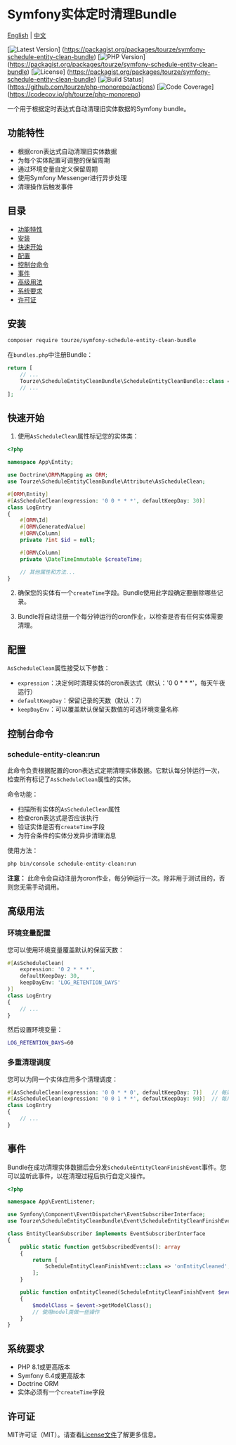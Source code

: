 # Symfony实体定时清理Bundle

[English](README.md) | [中文](README.zh-CN.md)

[![Latest Version](https://img.shields.io/packagist/v/tourze/symfony-schedule-entity-clean-bundle.svg?style=flat-square)]
(https://packagist.org/packages/tourze/symfony-schedule-entity-clean-bundle)
[![PHP Version](https://img.shields.io/packagist/php-v/tourze/symfony-schedule-entity-clean-bundle.svg?style=flat-square)]
(https://packagist.org/packages/tourze/symfony-schedule-entity-clean-bundle)
[![License](https://img.shields.io/packagist/l/tourze/symfony-schedule-entity-clean-bundle.svg?style=flat-square)]
(https://packagist.org/packages/tourze/symfony-schedule-entity-clean-bundle)
[![Build Status](https://img.shields.io/github/actions/workflow/status/tourze/php-monorepo/ci.yml?style=flat-square)]
(https://github.com/tourze/php-monorepo/actions)
[![Code Coverage](https://img.shields.io/codecov/c/github/tourze/php-monorepo.svg?style=flat-square)]
(https://codecov.io/gh/tourze/php-monorepo)

一个用于根据定时表达式自动清理旧实体数据的Symfony bundle。

## 功能特性

- 根据cron表达式自动清理旧实体数据
- 为每个实体配置可调整的保留周期
- 通过环境变量自定义保留周期
- 使用Symfony Messenger进行异步处理
- 清理操作后触发事件

## 目录

- [功能特性](#功能特性)
- [安装](#安装)
- [快速开始](#快速开始)
- [配置](#配置)
- [控制台命令](#控制台命令)
- [事件](#事件)
- [高级用法](#高级用法)
- [系统要求](#系统要求)
- [许可证](#许可证)

## 安装

```bash
composer require tourze/symfony-schedule-entity-clean-bundle
```

在`bundles.php`中注册Bundle：

```php
return [
    // ...
    Tourze\ScheduleEntityCleanBundle\ScheduleEntityCleanBundle::class => ['all' => true],
    // ...
];
```

## 快速开始

1. 使用`AsScheduleClean`属性标记您的实体类：

```php
<?php

namespace App\Entity;

use Doctrine\ORM\Mapping as ORM;
use Tourze\ScheduleEntityCleanBundle\Attribute\AsScheduleClean;

#[ORM\Entity]
#[AsScheduleClean(expression: '0 0 * * *', defaultKeepDay: 30)]
class LogEntry
{
    #[ORM\Id]
    #[ORM\GeneratedValue]
    #[ORM\Column]
    private ?int $id = null;

    #[ORM\Column]
    private \DateTimeImmutable $createTime;

    // 其他属性和方法...
}
```

2. 确保您的实体有一个`createTime`字段。Bundle使用此字段确定要删除哪些记录。

3. Bundle将自动注册一个每分钟运行的cron作业，以检查是否有任何实体需要清理。

## 配置

`AsScheduleClean`属性接受以下参数：

- `expression`：决定何时清理实体的cron表达式（默认：'0 0 * * *'，每天午夜运行）
- `defaultKeepDay`：保留记录的天数（默认：7）
- `keepDayEnv`：可以覆盖默认保留天数值的可选环境变量名称

## 控制台命令

### schedule-entity-clean:run

此命令负责根据配置的cron表达式定期清理实体数据。它默认每分钟运行一次，检查所有标记了`AsScheduleClean`属性的实体。

命令功能：
- 扫描所有实体的`AsScheduleClean`属性
- 检查cron表达式是否应该执行
- 验证实体是否有`createTime`字段
- 为符合条件的实体分发异步清理消息

使用方法：
```bash
php bin/console schedule-entity-clean:run
```

**注意：** 此命令会自动注册为cron作业，每分钟运行一次。除非用于测试目的，否则您无需手动调用。

## 高级用法

### 环境变量配置

您可以使用环境变量覆盖默认的保留天数：

```php
#[AsScheduleClean(
    expression: '0 2 * * *', 
    defaultKeepDay: 30, 
    keepDayEnv: 'LOG_RETENTION_DAYS'
)]
class LogEntry
{
    // ...
}
```

然后设置环境变量：

```bash
LOG_RETENTION_DAYS=60
```

### 多重清理调度

您可以为同一个实体应用多个清理调度：

```php
#[AsScheduleClean(expression: '0 0 * * 0', defaultKeepDay: 7)]   // 每周清理
#[AsScheduleClean(expression: '0 0 1 * *', defaultKeepDay: 90)]  // 每月深度清理
class LogEntry
{
    // ...
}
```

## 事件

Bundle在成功清理实体数据后会分发`ScheduleEntityCleanFinishEvent`事件。您可以监听此事件，以在清理过程后执行自定义操作。

```php
<?php

namespace App\EventListener;

use Symfony\Component\EventDispatcher\EventSubscriberInterface;
use Tourze\ScheduleEntityCleanBundle\Event\ScheduleEntityCleanFinishEvent;

class EntityCleanSubscriber implements EventSubscriberInterface
{
    public static function getSubscribedEvents(): array
    {
        return [
            ScheduleEntityCleanFinishEvent::class => 'onEntityCleaned',
        ];
    }

    public function onEntityCleaned(ScheduleEntityCleanFinishEvent $event): void
    {
        $modelClass = $event->getModelClass();
        // 使用model类做一些操作
    }
}
```

## 系统要求

- PHP 8.1或更高版本
- Symfony 6.4或更高版本
- Doctrine ORM
- 实体必须有一个`createTime`字段

## 许可证

MIT许可证（MIT）。请查看[License文件](LICENSE)了解更多信息。
